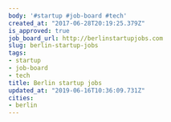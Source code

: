 ```yaml
---
body: '#startup #job-board #tech'
created_at: "2017-06-28T20:19:25.379Z"
is_approved: true
job_board_url: http://berlinstartupjobs.com
slug: berlin-startup-jobs
tags:
- startup
- job-board
- tech
title: Berlin startup jobs
updated_at: "2019-06-16T10:36:09.731Z"
cities:
- berlin
---
```

